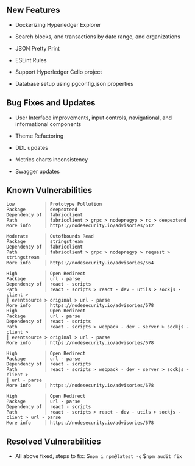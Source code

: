 ## New Features

 * Dockerizing Hyperledger Explorer

 * Search blocks, and transactions by date range, and organizations

 * JSON Pretty Print

 * ESLint Rules

 * Support Hyperledger Cello project

 * Database setup using pgconfig.json properties


## Bug Fixes and Updates

 * User Interface improvements, input controls, navigational, and informational components

 * Theme Refactoring

 * DDL updates

 * Metrics charts inconsistency

 * Swagger updates


## Known Vulnerabilities

    Low           │ Prototype Pollution
    Package       │ deepextend
    Dependency of │ fabricclient
    Path          │ fabricclient > grpc > nodepregyp > rc > deepextend
    More info     │ https://nodesecurity.io/advisories/612

    Moderate      │ Outofbounds Read
    Package       │ stringstream
    Dependency of │ fabricclient
    Path          │ fabricclient > grpc > nodepregyp > request > stringstream
    More info     │ https://nodesecurity.io/advisories/664

    High          │ Open Redirect
    Package       │ url - parse
    Dependency of │ react - scripts
    Path          │ react - scripts > react - dev - utils > sockjs - client >
    │ eventsource > original > url - parse
    More info     │ https://nodesecurity.io/advisories/678
    High          │ Open Redirect
    Package       │ url - parse
    Dependency of │ react - scripts
    Path          │ react - scripts > webpack - dev - server > sockjs - client >
    │ eventsource > original > url - parse
    More info     │ https://nodesecurity.io/advisories/678

    High          │ Open Redirect
    Package       │ url - parse
    Dependency of │ react - scripts
    Path          │ react - scripts > webpack - dev - server > sockjs - client >
    │ url - parse
    More info     │ https://nodesecurity.io/advisories/678

    High          │ Open Redirect
    Package       │ url - parse
    Dependency of │ react - scripts
    Path          │ react - scripts > react - dev - utils > sockjs - client > url - parse
    More info     │ https://nodesecurity.io/advisories/678



## Resolved Vulnerabilities

* All above fixed, steps to fix:
    $`npm i npm@latest -g`
    $`npm audit fix`
